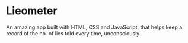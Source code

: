 # Lieometer
An amazing app built with HTML, CSS and JavaScript, that helps keep a record of the no. of lies told every time, unconsciously. 
